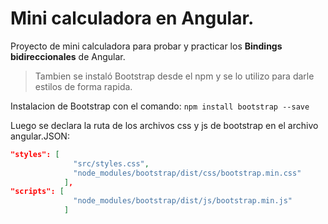 # Mini calculadora en Angular.

Proyecto de mini calculadora para probar y practicar los **Bindings bidireccionales** de Angular.

> Tambien se instaló Bootstrap desde el npm y se lo utilizo para darle estilos de forma rapida.

Instalacion de Bootstrap con el comando:
`npm install bootstrap --save`

Luego se declara la ruta de los archivos css y js de bootstrap en el archivo angular.JSON:
```json
"styles": [
              "src/styles.css",
              "node_modules/bootstrap/dist/css/bootstrap.min.css"
            ],
"scripts": [
              "node_modules/bootstrap/dist/js/bootstrap.min.js"
            ]
```